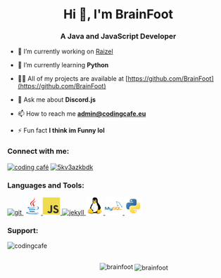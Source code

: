 <h1 align="center">Hi 👋, I'm BrainFoot</h1>
<h3 align="center">A Java and JavaScript Developer</h3>

- 🔭 I’m currently working on [Raizel](https://raizel-bot.xyz/)

- 🌱 I’m currently learning **Python**

- 👨‍💻 All of my projects are available at [https://github.com/BrainFoot](https://github.com/BrainFoot)

- 💬 Ask me about **Discord.js**

- 📫 How to reach me **admin@codingcafe.eu**

- ⚡ Fun fact **I think im Funny lol**

<h3 align="left">Connect with me:</h3>
<p align="left">
<a href="https://www.youtube.com/c/coding café" target="blank"><img align="center" src="https://cdn.jsdelivr.net/npm/simple-icons@3.0.1/icons/youtube.svg" alt="coding café" height="30" width="40" /></a>
<a href="https://discord.gg/5kv3azkbdk" target="blank"><img align="center" src="https://cdn.jsdelivr.net/npm/simple-icons@3.0.1/icons/discord.svg" alt="5kv3azkbdk" height="30" width="40" /></a>
</p>

<h3 align="left">Languages and Tools:</h3>
<p align="left"> <a href="https://git-scm.com/" target="_blank"> <img src="https://www.vectorlogo.zone/logos/git-scm/git-scm-icon.svg" alt="git" width="40" height="40"/> </a> <a href="https://www.java.com" target="_blank"> <img src="https://raw.githubusercontent.com/devicons/devicon/master/icons/java/java-original.svg" alt="java" width="40" height="40"/> </a> <a href="https://developer.mozilla.org/en-US/docs/Web/JavaScript" target="_blank"> <img src="https://raw.githubusercontent.com/devicons/devicon/master/icons/javascript/javascript-original.svg" alt="javascript" width="40" height="40"/> </a> <a href="https://jekyllrb.com/" target="_blank"> <img src="https://www.vectorlogo.zone/logos/jekyllrb/jekyllrb-icon.svg" alt="jekyll" width="40" height="40"/> </a> <a href="https://www.linux.org/" target="_blank"> <img src="https://raw.githubusercontent.com/devicons/devicon/master/icons/linux/linux-original.svg" alt="linux" width="40" height="40"/> </a> <a href="https://www.mysql.com/" target="_blank"> <img src="https://raw.githubusercontent.com/devicons/devicon/master/icons/mysql/mysql-original-wordmark.svg" alt="mysql" width="40" height="40"/> </a> <a href="https://www.python.org" target="_blank"> <img src="https://raw.githubusercontent.com/devicons/devicon/master/icons/python/python-original.svg" alt="python" width="40" height="40"/> </a> </p>

<h3 align="left">Support:</h3>
<p><a href="https://www.buymeacoffee.com/codingcafe"> <img align="left" src="https://cdn.buymeacoffee.com/buttons/v2/default-yellow.png" height="50" width="210" alt="codingcafe" /></a></p><br><br>

<p><img align="left" src="https://github-readme-stats.vercel.app/api/top-langs?username=brainfoot&show_icons=true&locale=en&layout=compact" alt="brainfoot" /></p>

<p>&nbsp;<img align="center" src="https://github-readme-stats.vercel.app/api?username=brainfoot&show_icons=true&locale=en" alt="brainfoot" /></p>
